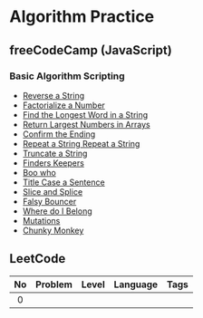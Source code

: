 # Algorithm Practice
## freeCodeCamp (JavaScript)
### Basic Algorithm Scripting
- [Reverse a String](https://github.com/ming-yong/Algorithm-Practice/blob/master/freeCodeCamp/reverse%20a%20string.js)
- [Factorialize a Number](https://github.com/ming-yong/Algorithm-Practice/blob/master/freeCodeCamp/Factorialize%20a%20Number.js)
- [Find the Longest Word in a String](https://github.com/ming-yong/Algorithm-Practice/blob/master/freeCodeCamp/Find%20the%20Longest%20Word%20in%20a%20String.js)
- [Return Largest Numbers in Arrays](https://github.com/ming-yong/Algorithm-Practice/blob/master/freeCodeCamp/Return%20Largest%20Numbers%20in%20Arrays.js)
- [Confirm the Ending](https://github.com/ming-yong/Algorithm-Practice/blob/master/freeCodeCamp/Confirm%20the%20Ending.js)
- [Repeat a String Repeat a String](https://github.com/ming-yong/Algorithm-Practice/blob/master/freeCodeCamp/Repeat%20a%20String%20Repeat%20a%20String.js)
- [Truncate a String](https://github.com/ming-yong/Algorithm-Practice/blob/master/freeCodeCamp/Truncate%20a%20String.js)
- [Finders Keepers](https://github.com/ming-yong/Algorithm-Practice/blob/master/freeCodeCamp/Finders%20Keepers.js)
- [Boo who](https://github.com/ming-yong/Algorithm-Practice/tree/master/freeCodeCamp)
- [Title Case a Sentence](https://github.com/ming-yong/Algorithm-Practice/blob/master/freeCodeCamp/Title%20Case%20a%20Sentence.js)
- [Slice and Splice](https://github.com/ming-yong/Algorithm-Practice/blob/master/freeCodeCamp/Slice%20and%20Splice.js)
- [Falsy Bouncer](https://github.com/ming-yong/Algorithm-Practice/blob/master/freeCodeCamp/Falsy%20Bouncer.js)
- [Where do I Belong](https://github.com/ming-yong/Algorithm-Practice/blob/master/freeCodeCamp/Where%20do%20I%20Belong.js)
- [Mutations](https://github.com/ming-yong/Algorithm-Practice/blob/master/freeCodeCamp/Mutations.js)
- [Chunky Monkey](https://github.com/ming-yong/Algorithm-Practice/blob/master/freeCodeCamp/Chunky%20Monkey.js)

## LeetCode

| No  | Problem      | Level         | Language     | Tags          |
| :-: | :----------: | :-----------: | :----------: | :-----------: |
| 0   |              |               |              |               |
